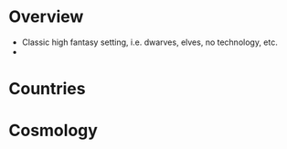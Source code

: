 # Overview
- Classic high fantasy setting, i.e. dwarves, elves, no technology, etc.
- 

# Countries

# Cosmology

